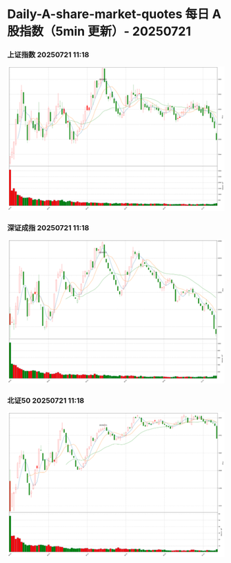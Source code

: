 
# Daily-A-share-market-quotes 每日 A 股指数（5min 更新）- 20250721

### 上证指数 20250721 11:18
![](./fig/2025/7/20250721-sh000001.png)

### 深证成指 20250721 11:18
![](./fig/2025/7/20250721-sz399001.png)

### 北证50 20250721 11:18
![](./fig/2025/7/20250721-bj899050.png)
